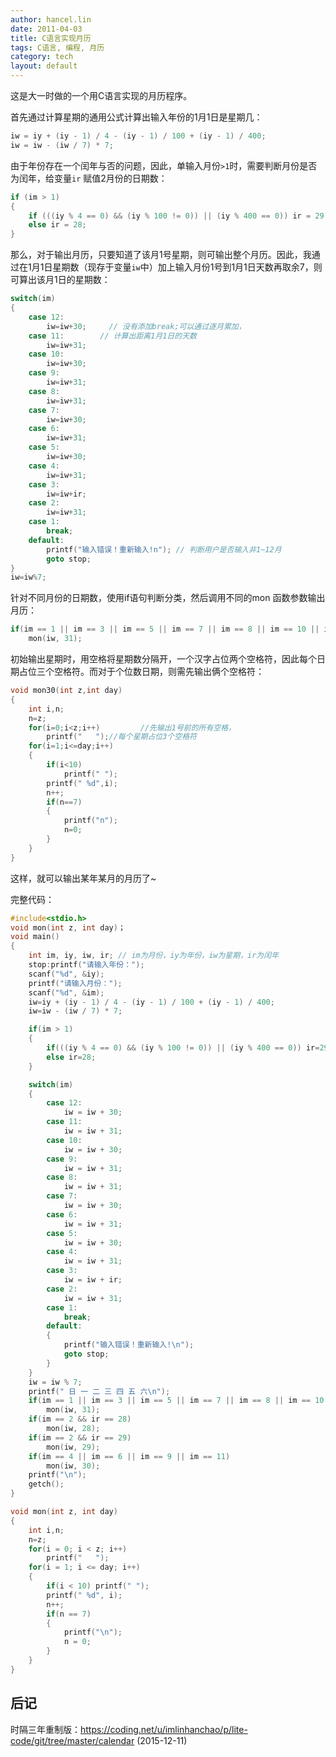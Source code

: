 ```yaml
---
author: hancel.lin
date: 2011-04-03
title: C语言实现月历
tags: C语言, 编程, 月历
category: tech
layout: default
---
```


这是大一时做的一个用C语言实现的月历程序。

首先通过计算星期的通用公式计算出输入年份的1月1日是星期几：

```c
iw = iy + (iy - 1) / 4 - (iy - 1) / 100 + (iy - 1) / 400;
iw = iw - (iw / 7) * 7;
```
由于年份存在一个闰年与否的问题，因此，单输入月份`>1`时，需要判断月份是否为闰年，给变量`ir` 赋值2月份的日期数：

```c
if (im > 1)
{
	if (((iy % 4 == 0) && (iy % 100 != 0)) || (iy % 400 == 0)) ir = 29;
	else ir = 28;
}
```

那么，对于输出月历，只要知道了该月1号星期，则可输出整个月历。因此，我通过在1月1日星期数（现存于变量`iw`中）加上输入月份1号到1月1日天数再取余7，则可算出该月1日的星期数：

```c
switch(im)
{
	case 12:
		iw=iw+30;     // 没有添加break;可以通过逐月累加，
	case 11:        // 计算出距离1月1日的天数
		iw=iw+31;
	case 10:
		iw=iw+30;
	case 9:
		iw=iw+31;
	case 8:
		iw=iw+31;
	case 7:
		iw=iw+30;
	case 6:
		iw=iw+31;
	case 5:
		iw=iw+30;
	case 4:
		iw=iw+31;
	case 3:
		iw=iw+ir;
	case 2:
		iw=iw+31;
	case 1:
		break;
	default:
		printf("输入错误！重新输入!n"); // 判断用户是否输入非1~12月
		goto stop;
}
iw=iw%7;
```

针对不同月份的日期数，使用if语句判断分类，然后调用不同的mon 函数参数输出月历：

```c
if(im == 1 || im == 3 || im == 5 || im == 7 || im == 8 || im == 10 || im == 12)
	mon(iw, 31);
```
初始输出星期时，用空格将星期数分隔开，一个汉字占位两个空格符，因此每个日期占位三个空格符。而对于个位数日期，则需先输出俩个空格符：

```c
void mon30(int z,int day)
{
	int i,n;
	n=z;
	for(i=0;i<z;i++)         //先输出1号前的所有空格，
		printf("   ");//每个星期占位3个空格符
	for(i=1;i<=day;i++)
	{
		if(i<10)
			printf(" ");
		printf(" %d",i);
		n++;
		if(n==7)
		{
			printf("n");
			n=0;
		}
	}
}
```
这样，就可以输出某年某月的月历了~

完整代码：

```c
#include<stdio.h>
void mon(int z, int day)；
void main()
{
	int im, iy, iw, ir; // im为月份，iy为年份，iw为星期，ir为闰年
	stop:printf("请输入年份：");
	scanf("%d", &iy);
	printf("请输入月份：");
	scanf("%d", &im);
	iw=iy + (iy - 1) / 4 - (iy - 1) / 100 + (iy - 1) / 400;
	iw=iw - (iw / 7) * 7;

	if(im > 1)
	{
		if(((iy % 4 == 0) && (iy % 100 != 0)) || (iy % 400 == 0)) ir=29;
		else ir=28;
	}

	switch(im)
	{
		case 12:
			iw = iw + 30;
		case 11:
			iw = iw + 31;
		case 10:
			iw = iw + 30;
		case 9:
			iw = iw + 31;
		case 8:
			iw = iw + 31;
		case 7:
			iw = iw + 30;
		case 6:
			iw = iw + 31;
		case 5:
			iw = iw + 30;
		case 4:
			iw = iw + 31;
		case 3:
			iw = iw + ir;
		case 2:
			iw = iw + 31;
		case 1:
			break;
		default:
		{
			printf("输入错误！重新输入!\n");
			goto stop;
		}
	}
	iw = iw % 7;
	printf(" 日 一 二 三 四 五 六\n");
	if(im == 1 || im == 3 || im == 5 || im == 7 || im == 8 || im == 10 || im == 12)
		mon(iw, 31);
	if(im == 2 && ir == 28)
		mon(iw, 28);
	if(im == 2 && ir == 29)
		mon(iw, 29);
	if(im == 4 || im == 6 || im == 9 || im == 11)
		mon(iw, 30);
	printf("\n");
	getch();
}

void mon(int z, int day)
{
	int i,n;
	n=z;
	for(i = 0; i < z; i++)
		printf("   ");
	for(i = 1; i <= day; i++)
	{
		if(i < 10) printf(" ");
		printf(" %d", i);
		n++;
		if(n == 7)
		{
			printf("\n");
			n = 0;
		}
	}
}
```

后记
---
时隔三年重制版：https://coding.net/u/imlinhanchao/p/lite-code/git/tree/master/calendar (2015-12-11)
